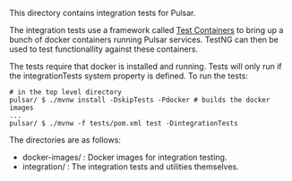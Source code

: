 <!--

    Licensed to the Apache Software Foundation (ASF) under one
    or more contributor license agreements.  See the NOTICE file
    distributed with this work for additional information
    regarding copyright ownership.  The ASF licenses this file
    to you under the Apache License, Version 2.0 (the
    "License"); you may not use this file except in compliance
    with the License.  You may obtain a copy of the License at

      http://www.apache.org/licenses/LICENSE-2.0

    Unless required by applicable law or agreed to in writing,
    software distributed under the License is distributed on an
    "AS IS" BASIS, WITHOUT WARRANTIES OR CONDITIONS OF ANY
    KIND, either express or implied.  See the License for the
    specific language governing permissions and limitations
    under the License.

-->

This directory contains integration tests for Pulsar.

The integration tests use a framework called [Test Containers](https://www.testcontainers.org/) to bring up a bunch of docker containers running Pulsar services. TestNG can then be used to test functionallity against these containers.

The tests require that docker is installed and running. Tests will only run if the integrationTests system property is defined. To run the tests:
```shell
# in the top level directory
pulsar/ $ ./mvnw install -DskipTests -Pdocker # builds the docker images
...
pulsar/ $ ./mvnw -f tests/pom.xml test -DintegrationTests
```

The directories are as follows:

- docker-images/ : Docker images for integration testing.
- integration/ : The integration tests and utilities themselves.

